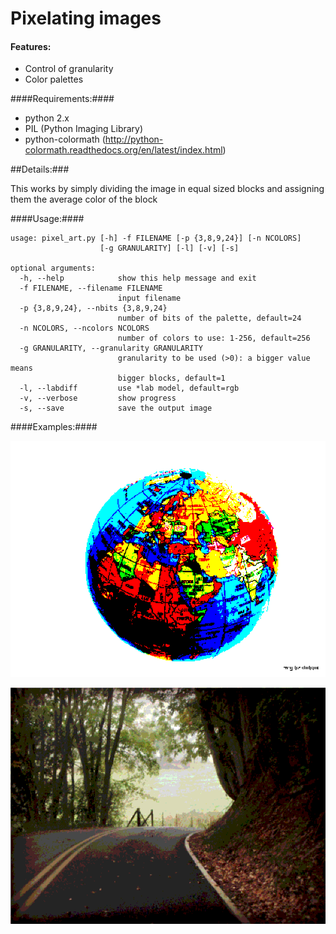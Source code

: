 Pixelating images
===================================

#### Features: ####
* Control of granularity
* Color palettes


####Requirements:####
* python 2.x
* PIL (Python Imaging Library)
* python-colormath (http://python-colormath.readthedocs.org/en/latest/index.html)

##Details:###

This works by simply dividing the image in equal sized blocks and assigning them the average color of the block

####Usage:####

    usage: pixel_art.py [-h] -f FILENAME [-p {3,8,9,24}] [-n NCOLORS]
                        [-g GRANULARITY] [-l] [-v] [-s]

    optional arguments:
      -h, --help            show this help message and exit
      -f FILENAME, --filename FILENAME
                            input filename
      -p {3,8,9,24}, --nbits {3,8,9,24}
                            number of bits of the palette, default=24
      -n NCOLORS, --ncolors NCOLORS
                            number of colors to use: 1-256, default=256
      -g GRANULARITY, --granularity GRANULARITY
                            granularity to be used (>0): a bigger value means
                            bigger blocks, default=1
      -l, --labdiff         use *lab model, default=rgb
      -v, --verbose         show progress
      -s, --save            save the output image

     
####Examples:####

![eg](https://raw.githubusercontent.com/AlexPnt/pixel-art/master/img/globe_pixelated_g2_p3.png)

![eg](https://raw.githubusercontent.com/AlexPnt/pixel-art/master/img/tennessee_pixelated_p9_g2.png)

